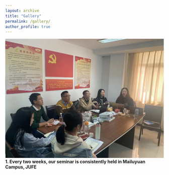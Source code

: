 ```yaml
---
layout: archive
title: "Gallery"
permalink: /gallery/
author_profile: true
---
```


<img src='/images/gallery/Seminar_1.jpg'> 
<strong>1. Every two weeks, our seminar is consistently held in Mailuyuan Campus, JUFE</strong>
